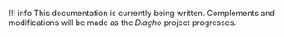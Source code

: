 !!! info
    This documentation is currently being written. Complements and modifications will be made as the _Diagho_ project progresses.
